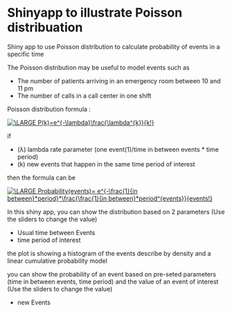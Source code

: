 # Shinyapp to illustrate Poisson distribuation

Shiny app to use Poisson distribution to calculate probability of events in a specific time 

The Poisson distribution may be useful to model events such as

- The number of patients arriving in an emergency room between 10 and 11 pm
- The number of calls in a call center in one shift

Poisson distribution formula :

<a href="https://www.codecogs.com/eqnedit.php?latex=\LARGE&space;P(k)=e^{-\lambda}\frac{\lambda^{k}}{k!}" target="_blank"><img src="https://latex.codecogs.com/svg.latex?\LARGE&space;P(k)=e^{-\lambda}\frac{\lambda^{k}}{k!}" title="\LARGE P(k)=e^{-\lambda}\frac{\lambda^{k}}{k!}" /></a>

if 
- (λ) lambda rate parameter (one event(1)/time in between events * time period)
- (k) new events that happen in the same time period of interest 

then the formula can be 

<a href="https://www.codecogs.com/eqnedit.php?latex=\fn_cm&space;\LARGE&space;Probability(events)=&space;e^{-\frac{1}{in&space;between}*period}*\frac{\frac{1}{in&space;between}*period^{events}}{events!}" target="_blank"><img src="https://latex.codecogs.com/svg.latex?\fn_cm&space;\LARGE&space;Probability(events)=&space;e^{-\frac{1}{in&space;between}*period}*\frac{\frac{1}{in&space;between}*period^{events}}{events!}" title="\LARGE Probability(events)= e^{-\frac{1}{in between}*period}*\frac{\frac{1}{in between}*period^{events}}{events!}" /></a> 



In this shiny app,
you can show the distribution based on 2 parameters (Use the sliders to change the value)

- Usual time between Events  
- time period of interest 

the plot is showing a histogram of the events describe by density and a linear cumulative probability model 

you can show the probability of an event based on pre-seted parameters (time in between events, time period)
and the value of an event of interest (Use the sliders to change the value)

- new Events








